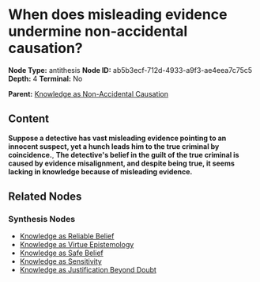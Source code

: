 # When does misleading evidence undermine non-accidental causation?

**Node Type:** antithesis
**Node ID:** ab5b3ecf-712d-4933-a9f3-ae4eea7c75c5
**Depth:** 4
**Terminal:** No

**Parent:** [Knowledge as Non-Accidental Causation](knowledge-as-non-accidental-causation-synthesis-e038905b-1835-4397-8a81-d684680e0225.md)

## Content

**Suppose a detective has vast misleading evidence pointing to an innocent suspect, yet a hunch leads him to the true criminal by coincidence.**, **The detective's belief in the guilt of the true criminal is caused by evidence misalignment, and despite being true, it seems lacking in knowledge because of misleading evidence.**

## Related Nodes

### Synthesis Nodes

- [Knowledge as Reliable Belief](knowledge-as-reliable-belief-synthesis-8d0af6b3-2faf-42a9-9ee4-b60a70e62290.md)
- [Knowledge as Virtue Epistemology](knowledge-as-virtue-epistemology-synthesis-e10e8a52-0639-4461-8504-079c3766cb06.md)
- [Knowledge as Safe Belief](knowledge-as-safe-belief-synthesis-fd7d944a-4b72-44ba-893b-afd2b19e2e38.md)
- [Knowledge as Sensitivity](knowledge-as-sensitivity-synthesis-1da5d2a9-ef79-48d9-9f24-4d52570a8cdc.md)
- [Knowledge as Justification Beyond Doubt](knowledge-as-justification-beyond-doubt-synthesis-84851f80-328a-4387-96e8-1061470a2e3c.md)

